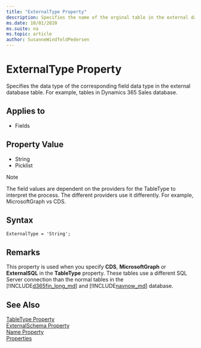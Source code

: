 ```yaml
---
title: "ExternalType Property"
description: Specifies the name of the orginal table in the external database. 
ms.date: 10/01/2020
ms.suite: na
ms.topic: article
author: SusanneWindfeldPedersen
---
```


# ExternalType Property

Specifies the data type of the corresponding field data type in the external database table. For example, tables in Dynamics 365 Sales database.

## Applies to  

- Fields 

## Property Value

- String  
- Picklist

> [!NOTE]  
> The field values are dependent on the providers for the TableType to interpret the process. The different providers use it differently. For example, MicrosoftGraph vs CDS. 

## Syntax

```AL
ExternalType = 'String';
```

## Remarks

This property is used when you specify **CDS**, **MicrosoftGraph** or **ExternalSQL** in the **TableType** property. These tables use a different SQL Server connection than the normal tables in the [!INCLUDE[d365fin_long_md](../includes/d365fin_long_md.md)] and [!INCLUDE[navnow_md](../includes/navnow_md.md)] database.  

## See Also

[TableType Property](devenv-tabletype-property.md)  
[ExternalSchema Property](devenv-externalschema-property.md)  
[Name Property](devenv-name-property.md)  
[Properties](devenv-properties.md)  